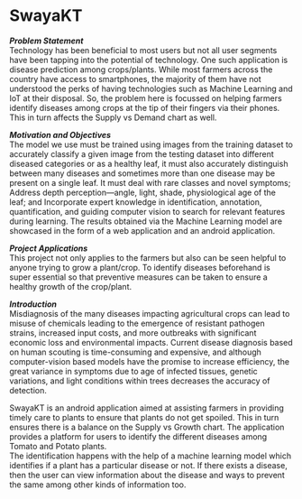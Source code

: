 # SwayaKT
***Problem Statement***<br>
Technology has been beneficial to most users but not all user segments have been tapping into the
potential of technology. One such application is disease prediction among crops/plants. While most
farmers across the country have access to smartphones, the majority of them have not understood
the perks of having technologies such as Machine Learning and IoT at their disposal.
So, the problem here is focussed on helping farmers identify diseases among crops at the tip of their
fingers via their phones. This in turn affects the Supply vs Demand chart as well.

***Motivation and Objectives***<br>
The model we use must be trained using images from the training dataset to accurately classify a
given image from the testing dataset into different diseased categories or as a healthy leaf, it must
also accurately distinguish between many diseases and sometimes more than one disease may be
present on a single leaf. It must deal with rare classes and novel symptoms; Address depth
perception—angle, light, shade, physiological age of the leaf; and Incorporate expert knowledge in
identification, annotation, quantification, and guiding computer vision to search for relevant
features during learning. The results obtained via the Machine Learning model are showcased in the
form of a web application and an android application.

***Project Applications***<br>
This project not only applies to the farmers but also can be seen helpful to anyone trying to grow a
plant/crop. To identify diseases beforehand is super essential so that preventive measures can be
taken to ensure a healthy growth of the crop/plant.

***Introduction***<br>
Misdiagnosis of the many diseases impacting agricultural crops can lead to misuse of chemicals
leading to the emergence of resistant pathogen strains, increased input costs, and more outbreaks
with significant economic loss and environmental impacts. Current disease diagnosis based on
human scouting is time-consuming and expensive, and although computer-vision based models
have the promise to increase efficiency, the great variance in symptoms due to age of infected
tissues, genetic variations, and light conditions within trees decreases the accuracy of detection.
<br>

SwayaKT is an android application aimed at assisting farmers in providing timely care to plants to
ensure that plants do not get spoiled. This in turn ensures there is a balance on the Supply vs
Growth chart. The application provides a platform for users to identify the different diseases among
Tomato and Potato plants.<br>
The identification happens with the help of a machine learning model which identifies if a plant has
a particular disease or not. If there exists a disease, then the user can view information about the
disease and ways to prevent the same among other kinds of information too.
